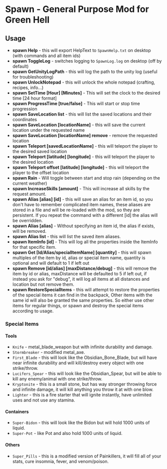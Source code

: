# Spawn - General Purpose Mod for Green Hell

## Usage

* **spawn Help** - this will export HelpText to `SpawnHelp.txt` on desktop (with commands and all item ids)
* **spawn ToggleLog** - switches logging to `SpawnLog.log` on desktop (off by default)
* **spawn GetUnityLogPath** - this will log the path to the unity log (useful for troubleshooting)
* **spawn UnlockNotepad** - this will unlock the whole notepad (crafting, recipes, info...)
* **spawn SetTime [Hour] [Minutes]** - This will set the clock to the desired time [24 hour format]
* **spawn ProgressTime [true/false]** - This will start or stop time progression
* **spawn SaveLocation list** - this will list the saved locations and their coordinates
* **spawn SaveLocation [locationName]** - this will save the current location under the requested name
* **spawn SaveLocation [locationName] remove** - remove the requested location
* **spawn Teleport [savedLocationName]** - this will teleport the player to the desired saved location
* **spawn Teleport [latitude] [longitude]** - this will teleport the player to the desired location
* **spawn Teleport offset [latitude] [longitude]** - this will teleport the player to the offset location
* **spawn Rain** - Will toggle between start and stop rain (depending on the current weather)
* **spawn IncreaseSkills [amount]** - This will increase all skills by the request amount.
* **spawn Alias [alias] [id]** - this will save an alias for an item id, so you don't have to remember complicated item names, these aliases are stored in a file and will be re-loaded with the mod, so they are persistent. If you repeat the command with a different [id] the alias will be overridden.
* **spawn Alias [alias]** - Without specifying an item id, the alias if exists, will be removed.
* **spawn Alias list** - this will list the saved item aliases.
* **spawn ItemInfo [id]** - This will log all the properties inside the ItemInfo for that specific item.
* **spawn Get [Id/Alias/specialItemName] [quantity]** - this will spawn multiples of the item by id, alias or special item name, quantity is optional and will default to 1 if left out
* **spawn Remove [id/alias] [maxDistance/debug]** - this will remove the item by id or alias, maxDistance will be defaulted to 5 if left out, if instead you ask for "debug", it will log all items at all distances and location but not remove them.
* **spawn RestoreSpecialItems** - this will attempt to restore the properties of the special items it can find in the backpack, Other items with the same id will also be granted the same properties. So either use other items for regular things, or spawn and destroy the special items according to usage.

### Special Items

#### Tools

* `Knife` - metal_blade_weapon but with infinite durability and damage.
* `Stormbreaker` - modified metal_axe.
* `First_Blade` - this will look like the Obsidian_Bone_Blade, but will have near infinite durability and will kill/destroy every object with one strike/throw.
* `Lucifers_Spear` - this will look like the Obsidian_Spear, but will be able to kill any enemy/animal with one strike/throw.
* `Kryptonite` - this is a small stone, but has way stronger throwing force and infinite damage, it will kill anything you throw it at with one blow.
* `Lighter` - this is a fire starter that will ignite instantly, have unlimited uses and not use any stamina.

#### Containers

* `Super-Bidon` - this will look like the Bidon but will hold 1000 units of liquid.
* `Super-Pot` - like Pot and also hold 1000 units of liquid.

#### Others

* `Super_Pills` - this is a modified version of Painkillers, it will fill all of your stats, cure insomnia, fever, and venom/poison.
